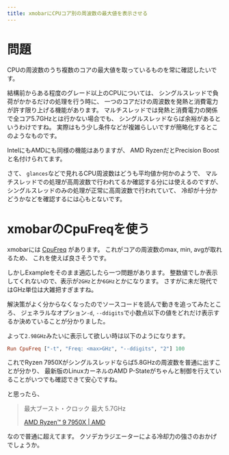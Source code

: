 ```yaml
---
title: xmobarにCPUコア別の周波数の最大値を表示させる
---
```


# 問題

CPUの周波数のうち複数のコアの最大値を取っているものを常に確認したいです。

結構前からある程度のグレード以上のCPUについては、
シングルスレッドで負荷がかかるだけの処理を行う時に、
一つのコアだけの周波数を発熱と消費電力が許す限り上げる機能があります。
マルチスレッドでは発熱と消費電力の関係で全コア5.7GHzとは行かない場合でも、
シングルスレッドならば余裕があるというわけですね。
実際はもう少し条件などが複雑らしいですが簡略化するとこのようなものです。

IntelにもAMDにも同様の機能はありますが、
AMD RyzenだとPrecision Boostと名付けられてます。

さて、
`glances`などで見れるCPU周波数はどうも平均値か何かのようで、
マルチスレッドでの処理が高周波数で行われてるか確認する分には使えるのですが、
シングルスレッドのみの処理が正常に高周波数で行われていて、
冷却が十分かどうかなどを確認するには心もとないです。

# xmobarのCpuFreqを使う

xmobarには
[CpuFreq](https://codeberg.org/xmobar/xmobar/src/branch/master/doc/plugins.org#headline-11)
があります。
これがコアの周波数のmax, min, avgが取れるため、
これを使えば良さそうです。

しかしExampleをそのまま適応したら一つ問題があります。
整数値でしか表示してくれないので、表示が`2GHz`とか`6GHz`とかになります。
さすがに未だ現代ではGHz単位は大雑把すぎますね。

解決策がよく分からなくなったのでソースコードを読んで動きを追ってみたところ、
ジェネラルなオプション`-d`, `--ddigits`で小数点以下の値をどれだけ表示するか決めていることが分かりました。

よって`2.98GHz`みたいに表示して欲しい時は以下のようになります。

~~~hs
Run CpuFreq ["-t", "Freq: <max>GHz", "--ddigits", "2"] 100
~~~

これでRyzen 7950Xがシングルスレッドならば5.8GHzの周波数を普通に出すことが分かり、
最新版のLinuxカーネルのAMD P-Stateがちゃんと制御を行えていることがいつでも確認できて安心ですね。

と思ったら、

> 最大ブースト・クロック 最大 5.7GHz
>
> [AMD Ryzen™ 9 7950X | AMD](https://www.amd.com/ja/products/cpu/amd-ryzen-9-7950x)

なので普通に超えてます。
クソデカラジエーターによる冷却力の強さのおかげでしょうか。
